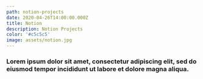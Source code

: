 ```yaml
---
path: notion-projects
date: 2020-04-26T14:00:00.000Z
title: Notion
description: Notion Projects
color: '#c5c5c5'
image: assets/notion.jpg
---
```

### Lorem ipsum dolor sit amet, consectetur adipiscing elit, sed do eiusmod tempor incididunt ut labore et dolore magna aliqua.
